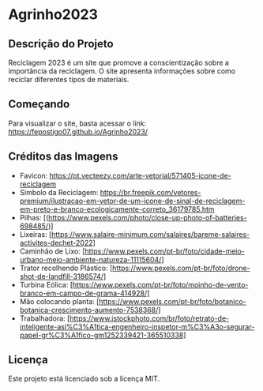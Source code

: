 # Agrinho2023

## Descrição do Projeto
Reciclagem 2023 é um site que promove a conscientização sobre a importância da reciclagem. O site apresenta informações sobre como reciclar diferentes tipos de materiais.

## Começando
Para visualizar o site, basta acessar o link: https://fepostigo07.github.io/Agrinho2023/

## Créditos das Imagens
- Favicon: https://pt.vecteezy.com/arte-vetorial/571405-icone-de-reciclagem
- Simbolo da Reciclagem: https://br.freepik.com/vetores-premium/ilustracao-em-vetor-de-um-icone-de-sinal-de-reciclagem-em-preto-e-branco-ecologicamente-correto_36179785.htm
- Pilhas: [(https://www.pexels.com/photo/close-up-photo-of-batteries-698485/)]
- Lixeiras: [https://www.salaire-minimum.com/salaires/bareme-salaires-activites-dechet-2022]
- Caminhão de Lixo: [https://www.pexels.com/pt-br/foto/cidade-meio-urbano-meio-ambiente-natureza-11115604/]
- Trator recolhendo Plástico: [https://www.pexels.com/pt-br/foto/drone-shot-de-landfill-3186574/]
- Turbina Eólica: [https://www.pexels.com/pt-br/foto/moinho-de-vento-branco-em-campo-de-grama-414928/]
- Mão colocando planta: [https://www.pexels.com/pt-br/foto/botanico-botanica-crescimento-aumento-7538368/]
- Trabalhadora: [https://www.istockphoto.com/br/foto/retrato-de-inteligente-asi%C3%A1tica-engenheiro-inspetor-m%C3%A3o-segurar-papel-gr%C3%A1fico-gm1252339421-365510338]

## Licença
Este projeto está licenciado sob a licença MIT.
